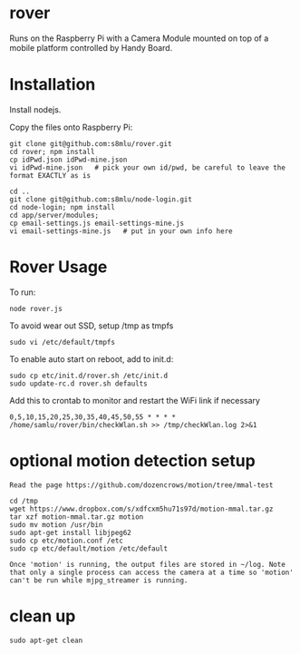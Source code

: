 rover
=====

Runs on the Raspberry Pi with a Camera Module mounted on top of a mobile platform controlled by Handy Board.

# Installation

Install nodejs. 

Copy the files onto Raspberry Pi:

    git clone git@github.com:s8mlu/rover.git
    cd rover; npm install
    cp idPwd.json idPwd-mine.json
    vi idPwd-mine.json   # pick your own id/pwd, be careful to leave the format EXACTLY as is

    cd ..
    git clone git@github.com:s8mlu/node-login.git
    cd node-login; npm install
    cd app/server/modules; 
    cp email-settings.js email-settings-mine.js
    vi email-settings-mine.js   # put in your own info here


# Rover Usage

To run:

    node rover.js

To avoid wear out SSD, setup /tmp as tmpfs

    sudo vi /etc/default/tmpfs
    
To enable auto start on reboot, add to init.d:

    sudo cp etc/init.d/rover.sh /etc/init.d
    sudo update-rc.d rover.sh defaults

Add this to crontab to monitor and restart the WiFi link if necessary

    0,5,10,15,20,25,30,35,40,45,50,55 * * * * /home/samlu/rover/bin/checkWlan.sh >> /tmp/checkWlan.log 2>&1

# optional motion detection setup

    Read the page https://github.com/dozencrows/motion/tree/mmal-test

    cd /tmp
    wget https://www.dropbox.com/s/xdfcxm5hu71s97d/motion-mmal.tar.gz
    tar xzf motion-mmal.tar.gz motion
    sudo mv motion /usr/bin
    sudo apt-get install libjpeg62
    sudo cp etc/motion.conf /etc
    sudo cp etc/default/motion /etc/default

    Once 'motion' is running, the output files are stored in ~/log. Note that only a single process can access the camera at a time so 'motion' can't be run while mjpg_streamer is running.

# clean up

    sudo apt-get clean
